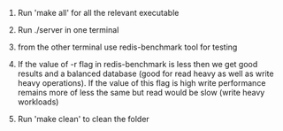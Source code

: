1) Run 'make all' for all the relevant executable

2) Run ./server in one terminal

3) from the other terminal use redis-benchmark tool for testing

4) If the value of -r flag in redis-benchmark is less then we get good results and a balanced database (good for read heavy as well as write heavy operations). If the value of this flag is high write performance remains more of less the same but read would be slow (write heavy workloads)

5) Run 'make clean' to clean the folder